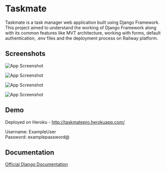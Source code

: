 
# Taskmate

Taskmate is a task manager web application built using Django Framework. This project aimed to understand the working of Django Framework along with its common features like MVT architecture, working with forms, default authentication, .env files and the deployment process on Railway platform.


## Screenshots

![App Screenshot]()

![App Screenshot]()

![App Screenshot]()

![App Screenshot]()

## Demo

Deployed on Heroku - http://taskmatepro.herokuapp.com/

Username: ExampleUser  
Password: examplepassword@

  
## Documentation
[Official Django Documentation](https://taskmanagementweb.up.railway.app/)
